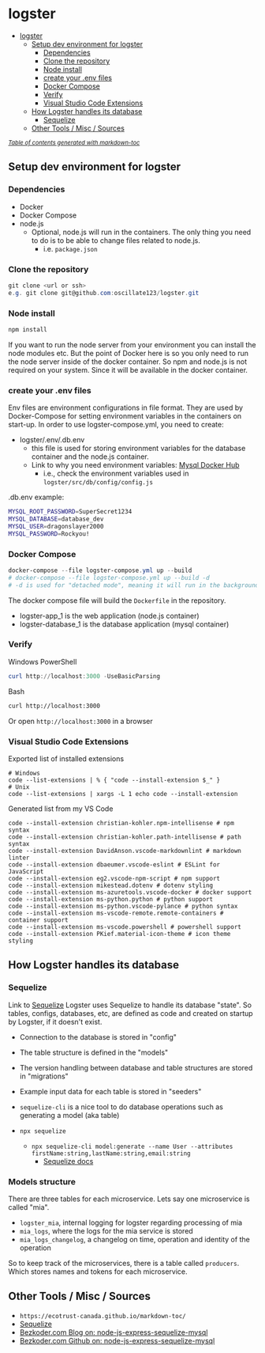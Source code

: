 # logster

- [logster](#logster)
  * [Setup dev environment for logster](#setup-dev-environment-for-logster)
    + [Dependencies](#dependencies)
    + [Clone the repository](#clone-the-repository)
    + [Node install](#node-install)
    + [create your .env files](#create-your-env-files)
    + [Docker Compose](#docker-compose)
    + [Verify](#verify)
    + [Visual Studio Code Extensions](#visual-studio-code-extensions)
  * [How Logster handles its database](#how-logster-handles-its-database)
    + [Sequelize](#sequelize)
  * [Other Tools / Misc / Sources](#other-tools---misc---sources)

<small><i><a href='http://ecotrust-canada.github.io/markdown-toc/'>Table of contents generated with markdown-toc</a></i></small>

## Setup dev environment for logster

### Dependencies

- Docker
- Docker Compose
- node.js
  - Optional, node.js will run in the containers. The only thing you need to do is to be able to change files related to node.js.
    - i.e. `package.json`

### Clone the repository

```PowerShell
git clone <url or ssh>
e.g. git clone git@github.com:oscillate123/logster.git
```

### Node install

```PowerShell
npm install
```

If you want to run the node server from your environment you can install the node modules etc. But the point of Docker here is so you only need to run the node server inside of the docker container. So npm and node.js is not required on your system. Since it will be available in the docker container.

### create your .env files

Env files are environment configurations in file format. They are used by Docker-Compose for setting environment variables in the containers on start-up.
In order to use logster-compose.yml, you need to create:

- logster/.env/.db.env
  - this file is used for storing environment variables for the database container and the node.js container.
  - Link to why you need environment variables: [Mysql Docker Hub](https://hub.docker.com/_/mysql#Environment-Variables)
    - i.e., check the environment variables used in `logster/src/db/config/config.js`

.db.env example:

```bash
MYSQL_ROOT_PASSWORD=SuperSecret1234
MYSQL_DATABASE=database_dev
MYSQL_USER=dragonslayer2000
MYSQL_PASSWORD=Rockyou!
```

### Docker Compose

```PowerShell
docker-compose --file logster-compose.yml up --build
# docker-compose --file logster-compose.yml up --build -d
# -d is used for "detached mode", meaning it will run in the background
```

The docker compose file will build the `Dockerfile` in the repository.

- logster-app_1 is the web application (node.js container)
- logster-database_1 is the database application (mysql container)

### Verify

Windows PowerShell

```PowerShell
curl http://localhost:3000 -UseBasicParsing
```

Bash

```bash
curl http://localhost:3000
```

Or open `http://localhost:3000` in a browser

### Visual Studio Code Extensions

Exported list of installed extensions

```Shell
# Windows
code --list-extensions | % { "code --install-extension $_" }
# Unix
code --list-extensions | xargs -L 1 echo code --install-extension
```

Generated list from my VS Code

```Shell
code --install-extension christian-kohler.npm-intellisense # npm syntax
code --install-extension christian-kohler.path-intellisense # path syntax
code --install-extension DavidAnson.vscode-markdownlint # markdown linter
code --install-extension dbaeumer.vscode-eslint # ESLint for JavaScript
code --install-extension eg2.vscode-npm-script # npm support
code --install-extension mikestead.dotenv # dotenv styling
code --install-extension ms-azuretools.vscode-docker # docker support
code --install-extension ms-python.python # python support
code --install-extension ms-python.vscode-pylance # python syntax
code --install-extension ms-vscode-remote.remote-containers # container support
code --install-extension ms-vscode.powershell # powershell support
code --install-extension PKief.material-icon-theme # icon theme styling
```

## How Logster handles its database

### Sequelize

Link to [Sequelize](https://sequelize.org)
Logster uses Sequelize to handle its database "state". So tables, configs, databases, etc, are defined as code and created on startup by Logster, if it doesn't exist.

- Connection to the database is stored in "config"
- The table structure is defined in the "models"
- The version handling between database and table structures are stored in "migrations"
- Example input data for each table is stored in "seeders"

- `sequelize-cli` is a nice tool to do database operations such as generating a model (aka table)
- `npx sequelize`
  - `npx sequelize-cli model:generate --name User --attributes firstName:string,lastName:string,email:string`
    - [Sequelize docs](https://sequelize.org/v5/manual/migrations.html#creating-first-model--and-migration-)

### Models structure

There are three tables for each microservice. Lets say one microservice is called "mia".

- `logster_mia`, internal logging for logster regarding processing of mia
- `mia_logs`, where the logs for the mia service is stored
- `mia_logs_changelog`, a changelog on time, operation and identity of the operation

So to keep track of the microservices, there is a table called `producers`. Which stores names and tokens for each microservice.

## Other Tools / Misc / Sources

- `https://ecotrust-canada.github.io/markdown-toc/`
- [Sequelize](https://sequelize.org/master/manual/migrations.html#installing-the-cli)
- [Bezkoder.com Blog on: node-js-express-sequelize-mysql](https://www.bezkoder.com/node-js-express-sequelize-mysql/)
- [Bezkoder.com Github on: node-js-express-sequelize-mysql](https://github.com/bezkoder/nodejs-express-sequelize-mysql)
